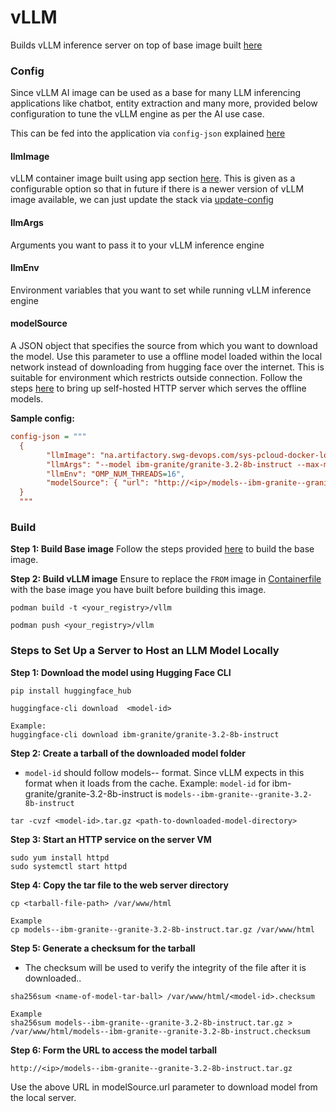 # vLLM

Builds vLLM inference server on top of base image built [here](../../base-image/)

### Config
Since vLLM AI image can be used as a base for many LLM inferencing applications like chatbot, entity extraction and many more, provided below configuration to tune the vLLM engine as per the AI use case. 

This can be fed into the application via `config-json` explained [here](../../docs/configuration-guide.md#ai)

#### llmImage
vLLM container image built using app section [here](app/README.md). This is given as a configurable option so that in future if there is a newer version of vLLM image available, we can just update the stack via [update-config](../../docs/deployer-guide.md#update-config)
#### llmArgs
Arguments you want to pass it to your vLLM inference engine
#### llmEnv
Environment variables that you want to set while running vLLM inference engine
#### modelSource
A JSON object that specifies the source from which you want to download the model. Use this parameter to use a offline model loaded within the local network instead of downloading from hugging face over the internet. This is suitable for environment which restricts outside connection. Follow the steps [here](#steps-to-set-up-a-server-to-host-an-llm-model-locally) to bring up self-hosted HTTP server which serves the offline models.

**Sample config:**
```ini
config-json = """
  {
        "llmImage": "na.artifactory.swg-devops.com/sys-pcloud-docker-local/devops/pim/apps/vllm",
        "llmArgs": "--model ibm-granite/granite-3.2-8b-instruct --max-model-len=26208 --enable-auto-tool-choice --tool-call-parser granite",
        "llmEnv": "OMP_NUM_THREADS=16",
        "modelSource": { "url": "http://<ip>/models--ibm-granite--granite-3.2-8b-instruct.tar.gz" }
  }
  """
```

### Build
**Step 1: Build Base image**
Follow the steps provided [here](../../base-image/README.md) to build the base image.

**Step 2: Build vLLM image**
Ensure to replace the `FROM` image in [Containerfile](Containerfile) with the base image you have built before building this image.

```shell
podman build -t <your_registry>/vllm

podman push <your_registry>/vllm
```


### Steps to Set Up a Server to Host an LLM Model Locally
**Step 1: Download the model using Hugging Face CLI**
```shell
pip install huggingface_hub

huggingface-cli download  <model-id>

Example: 
huggingface-cli download ibm-granite/granite-3.2-8b-instruct
```
**Step 2: Create a tarball of the downloaded model folder**
- `model-id` should follow models--<account--model> format. Since vLLM expects in this format when it loads from the cache. 
Example:
`model-id` for ibm-granite/granite-3.2-8b-instruct is `models--ibm-granite--granite-3.2-8b-instruct`
```shell
tar -cvzf <model-id>.tar.gz <path-to-downloaded-model-directory>
```
**Step 3: Start an HTTP service on the server VM**
```shell
sudo yum install httpd
sudo systemctl start httpd
```
**Step 4: Copy the tar file to the web server directory**
```shell
cp <tarball-file-path> /var/www/html

Example
cp models--ibm-granite--granite-3.2-8b-instruct.tar.gz /var/www/html
```
**Step 5: Generate a checksum for the tarball**
- The checksum will be used to verify the integrity of the file after it is downloaded..
```shell
sha256sum <name-of-model-tar-ball> /var/www/html/<model-id>.checksum

Example
sha256sum models--ibm-granite--granite-3.2-8b-instruct.tar.gz > /var/www/html/models--ibm-granite--granite-3.2-8b-instruct.checksum
```

**Step 6: Form the URL to access the model tarball**
```shell
http://<ip>/models--ibm-granite--granite-3.2-8b-instruct.tar.gz
```
Use the above URL in modelSource.url parameter to download model from the local server.
